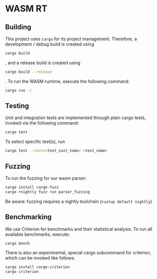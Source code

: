 # WASM RT

## Building

This project uses `cargo` for its project management. Therefore, a development / debug build is created using
```sh
cargo build
```
, and a release build is created using
```sh
cargo build --release
```
. To run the WASM runtime, execute the following command:
```sh
cargo run -r
```

## Testing

Unit and integration tests are implemented through plain cargo tests, invoked via the following command:
```sh
cargo test
```

To select specific test(s), run
```sh
cargo test --test=<test_suit_name> <test_name>
```

## Fuzzing

To run the fuzzing for our wasm parser:
```sh
cargo install cargo-fuzz
cargo +nightly fuzz run parser_fuzzing
```
Be aware: fuzzing requires a nightly toolchain (`rustup default nightly`)

## Benchmarking

We use Criterion for benchmarks and their statistical analysis. To run all available benchmarks, execute:
```sh
cargo bench
```

There is also an experimental, special cargo subcommand for criterion, which can be invoked like follows:
```sh
cargo install cargo-criterion
cargo criterion
```
